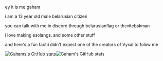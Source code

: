 ey it is me gaham

i am a 13 year old male belarusian citizen

you can talk with me in discord through belarusianflag or thevitebskman

i love making esolangs. and some other stuff

and here's a fun fact:i didn't expect one of the creators of Vyxal to folow me

[![Gahams's GitHub stats](https://github-readme-stats.vercel.app/api/top-langs/?username=Thevitebsk&langs_count=3)](https://github.com/anuraghazra/github-readme-stats)![Gaham's GitHub stats](https://github-readme-stats.vercel.app/api?username=Thevitebsk)
